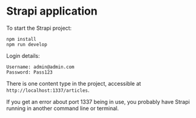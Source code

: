 # Strapi application

To start the Strapi project:
```
npm install
npm run develop
```

Login details:

```
Username: admin@admin.com
Password: Pass123
```

There is one content type in the project, accessible at `http://localhost:1337/articles`.

If you get an error about port 1337 being in use, you probably have Strapi running in another command line or terminal.
